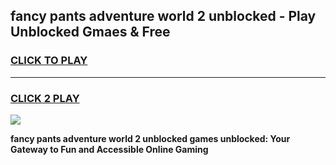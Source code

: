 
## fancy pants adventure world 2 unblocked - Play Unblocked Gmaes & Free
<h3>
<a href="https://news.freeplayer.one?title=fancy_pants_adventure_world_2_unblocked&ref=16F">CLICK TO PLAY</a></h3>
<hr>

<h3>
<a href="https://news.freeplayer.one?title=fancy_pants_adventure_world_2_unblocked&ref=16F">CLICK 2 PLAY</a>
  
</h3>

<a href="https://news.freeplayer.one?title=fancy_pants_adventure_world_2_unblocked&ref=16F/"><img src="https://clearcache.store/games.png"></a>


**fancy pants adventure world 2 unblocked games unblocked: Your Gateway to Fun and Accessible Online Gaming**
